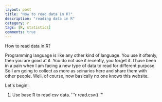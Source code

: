 ```yaml
---
layout: post
title: "How to read data in R?"
description: "reading data in R"
category: r
tags: [R, statistics]
comments: true
---
```

How to read data in R?

Programming language is like any other kind of language. You use it oftenly, then you are good at it. You do not use it recently, you forget it. I have been in a pain when I am facing a new type of data to read for different purpose. So I am going to collect as more as scinarios here and share them with other people. Well, of course, now basically no one knows this website. 

Let's begin!

1. Use base R to read csv data.
'''r
read.csv()
'''
